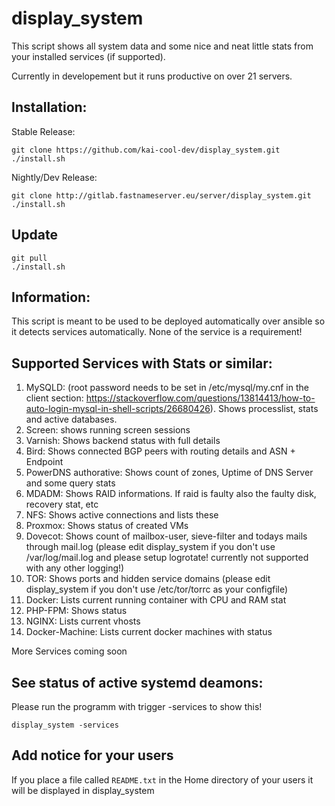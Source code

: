 # display_system

This script shows all system data and some nice and neat little stats from your installed services (if supported).

Currently in developement but it runs productive on over 21 servers.

## Installation:

Stable Release:

```
git clone https://github.com/kai-cool-dev/display_system.git
./install.sh
```

Nightly/Dev Release:

```
git clone http://gitlab.fastnameserver.eu/server/display_system.git
./install.sh
```

## Update

```
git pull
./install.sh
```

## Information:

This script is meant to be used to be deployed automatically over ansible so it detects services automatically. None of the service is a requirement!

## Supported Services with Stats or similar:

1. MySQLD: (root password needs to be set in /etc/mysql/my.cnf in the client section: <https://stackoverflow.com/questions/13814413/how-to-auto-login-mysql-in-shell-scripts/26680426>). Shows processlist, stats and active databases.
2. Screen: shows running screen sessions
3. Varnish: Shows backend status with full details
4. Bird: Shows connected BGP peers with routing details and ASN + Endpoint
5. PowerDNS authorative: Shows count of zones, Uptime of DNS Server and some query stats
6. MDADM: Shows RAID informations. If raid is faulty also the faulty disk, recovery stat, etc
7. NFS: Shows active connections and lists these
8. Proxmox: Shows status of created VMs
9. Dovecot: Shows count of mailbox-user, sieve-filter and todays mails through mail.log (please edit display_system if you don't use /var/log/mail.log and please setup logrotate! currently not supported with any other logging!)
10. TOR: Shows ports and hidden service domains (please edit display_system if you don't use /etc/tor/torrc as your configfile)
11. Docker: Lists current running container with CPU and RAM stat
12. PHP-FPM: Shows status
13. NGINX: Lists current vhosts
14. Docker-Machine: Lists current docker machines with status

More Services coming soon

## See status of active systemd deamons:

Please run the programm with trigger -services to show this!

```
display_system -services
```

## Add notice for your users

If you place a file called `README.txt` in the Home directory of your users it will be displayed in display_system
